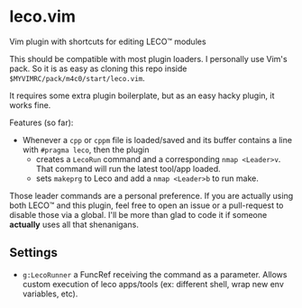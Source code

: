 # leco.vim

Vim plugin with shortcuts for editing LECO™ modules

This should be compatible with most plugin loaders. I personally use Vim's
pack. So it is as easy as cloning this repo inside
`$MYVIMRC/pack/m4c0/start/leco.vim`.
 
It requires some extra plugin boilerplate, but as an easy hacky plugin, it
works fine.

Features (so far):
* Whenever a `cpp` or `cppm` file is loaded/saved and its buffer contains a
  line with `#pragma leco`, then the plugin
  * creates a `LecoRun` command and a corresponding `nmap <Leader>v`. That
    command will run the latest tool/app loaded.
  * sets `makeprg` to Leco and add a `nmap <Leader>b` to run make.

Those leader commands are a personal preference. If you are actually using both
LECO™ and this plugin, feel free to open an issue or a pull-request to disable
those via a global. I'll be more than glad to code it if someone **actually**
uses all that shenanigans.

## Settings

* `g:LecoRunner` a FuncRef receiving the command as a parameter. Allows custom
  execution of leco apps/tools (ex: different shell, wrap new env variables,
  etc).

